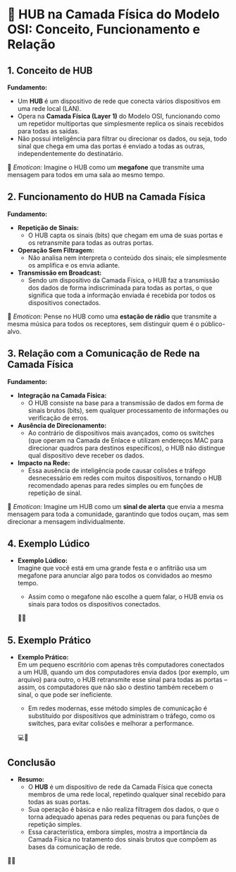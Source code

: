 # 🔌 HUB na Camada Física do Modelo OSI: Conceito, Funcionamento e Relação

## 1. Conceito de HUB
**Fundamento:**  
- Um **HUB** é um dispositivo de rede que conecta vários dispositivos em uma rede local (LAN).  
- Opera na **Camada Física (Layer 1)** do Modelo OSI, funcionando como um repetidor multiportas que simplesmente replica os sinais recebidos para todas as saídas.  
- Não possui inteligência para filtrar ou direcionar os dados, ou seja, todo sinal que chega em uma das portas é enviado a todas as outras, independentemente do destinatário.

📡 *Emoticon:* Imagine o HUB como um **megafone** que transmite uma mensagem para todos em uma sala ao mesmo tempo.

## 2. Funcionamento do HUB na Camada Física
**Fundamento:**  
- **Repetição de Sinais:**  
  - O HUB capta os sinais (bits) que chegam em uma de suas portas e os retransmite para todas as outras portas.  
- **Operação Sem Filtragem:**  
  - Não analisa nem interpreta o conteúdo dos sinais; ele simplesmente os amplifica e os envia adiante.  
- **Transmissão em Broadcast:**  
  - Sendo um dispositivo da Camada Física, o HUB faz a transmissão dos dados de forma indiscriminada para todas as portas, o que significa que toda a informação enviada é recebida por todos os dispositivos conectados.

🚀 *Emoticon:* Pense no HUB como uma **estação de rádio** que transmite a mesma música para todos os receptores, sem distinguir quem é o público-alvo.

## 3. Relação com a Comunicação de Rede na Camada Física
**Fundamento:**  
- **Integração na Camada Física:**  
  - O HUB consiste na base para a transmissão de dados em forma de sinais brutos (bits), sem qualquer processamento de informações ou verificação de erros.  
- **Ausência de Direcionamento:**  
  - Ao contrário de dispositivos mais avançados, como os switches (que operam na Camada de Enlace e utilizam endereços MAC para direcionar quadros para destinos específicos), o HUB não distingue qual dispositivo deve receber os dados.  
- **Impacto na Rede:**  
  - Essa ausência de inteligência pode causar colisões e tráfego desnecessário em redes com muitos dispositivos, tornando o HUB recomendado apenas para redes simples ou em funções de repetição de sinal.

📡 *Emoticon:* Imagine um HUB como um **sinal de alerta** que envia a mesma mensagem para toda a comunidade, garantindo que todos ouçam, mas sem direcionar a mensagem individualmente.

## 4. Exemplo Lúdico
- **Exemplo Lúdico:**  
  Imagine que você está em uma grande festa e o anfitrião usa um megafone para anunciar algo para todos os convidados ao mesmo tempo.  
  - Assim como o megafone não escolhe a quem falar, o HUB envia os sinais para todos os dispositivos conectados.
  
  🎤🎉

## 5. Exemplo Prático
- **Exemplo Prático:**  
  Em um pequeno escritório com apenas três computadores conectados a um HUB, quando um dos computadores envia dados (por exemplo, um arquivo) para outro, o HUB retransmite esse sinal para todas as portas – assim, os computadores que não são o destino também recebem o sinal, o que pode ser ineficiente.  
  - Em redes modernas, esse método simples de comunicação é substituído por dispositivos que administram o tráfego, como os switches, para evitar colisões e melhorar a performance.
  
  💻🔁

## Conclusão
- **Resumo:**  
  - O **HUB** é um dispositivo de rede da Camada Física que conecta membros de uma rede local, repetindo qualquer sinal recebido para todas as suas portas.  
  - Sua operação é básica e não realiza filtragem dos dados, o que o torna adequado apenas para redes pequenas ou para funções de repetição simples.  
  - Essa característica, embora simples, mostra a importância da Camada Física no tratamento dos sinais brutos que compõem as bases da comunicação de rede.

🌟🔗